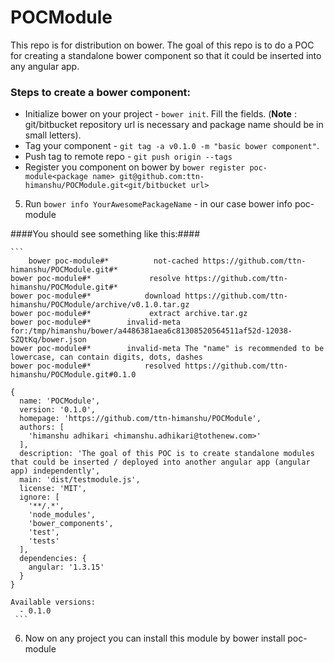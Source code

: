 # POCModule
This repo is for distribution on bower. The goal of this repo is to do a POC for creating a standalone bower component so that it could be inserted into any angular app.

### Steps to create a bower component:

- Initialize bower on your project - `bower init`. Fill the fields. (**Note** : git/bitbucket repository url is necessary and package name should be in small letters).
- Tag your component - `git tag -a v0.1.0 -m "basic bower component"`.
- Push tag to remote repo - `git push origin --tags`
- Register you component on bower by `bower register poc-module<package name> git@github.com:ttn-himanshu/POCModule.git<git/bitbucket url>`
5. Run `bower info YourAwesomePackageName`  - in our case bower info poc-module

####You should see something like this:####

	```
        bower poc-module#*          not-cached https://github.com/ttn-himanshu/POCModule.git#*
	bower poc-module#*             resolve https://github.com/ttn-himanshu/POCModule.git#*
	bower poc-module#*            download https://github.com/ttn-himanshu/POCModule/archive/v0.1.0.tar.gz
	bower poc-module#*             extract archive.tar.gz
	bower poc-module#*        invalid-meta for:/tmp/himanshu/bower/a4486381aea6c81308520564511af52d-12038-SZQtKq/bower.json
	bower poc-module#*        invalid-meta The "name" is recommended to be lowercase, can contain digits, dots, dashes
	bower poc-module#*            resolved https://github.com/ttn-himanshu/POCModule.git#0.1.0

	{
	  name: 'POCModule',
	  version: '0.1.0',
	  homepage: 'https://github.com/ttn-himanshu/POCModule',
	  authors: [
	    'himanshu adhikari <himanshu.adhikari@tothenew.com>'
	  ],
	  description: 'The goal of this POC is to create standalone modules that could be inserted / deployed into another angular app (angular app) independently',
	  main: 'dist/testmodule.js',
	  license: 'MIT',
	  ignore: [
	    '**/.*',
	    'node_modules',
	    'bower_components',
	    'test',
	    'tests'
	  ],
	  dependencies: {
	    angular: '1.3.15'
	  }
	}

	Available versions:
	  - 0.1.0
	 ```
6. Now on any project you can install this module by bower install <module-name> poc-module
